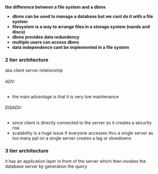 
**the difference between  a file system and a dbms**
- **dbms can be used to manage a database but we cant do it with a file system**
- **filesystem is a way to arrange files in a storage system (nands and discs)**
- **dbms provides data redundency**
- **multiple users can access dbms**
- **data independence cant be implemented in a file system**

### 2 tier architecture
aka client server relationship
###### ADV:
- the main advantage is that it is very low maintenance 
###### DISADV:
- since client is directly connected to the server so it creates a security risk
- scalability is a huge issue if everyone accesses thru a single server as too many ppl on a single server creates a lag or slowdowns
### 3 tier architecture
it has an application layer in front of the server which then invokes
the database server by generation the query 



